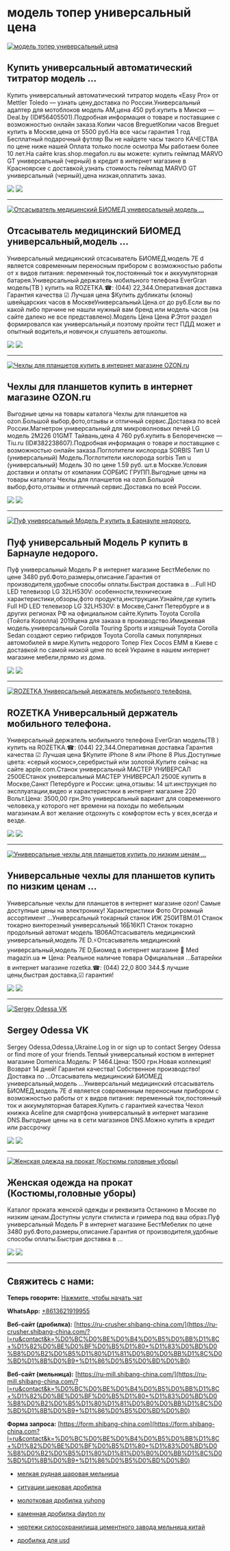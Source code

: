 # модель топер универсальный цена

<a href="https://swt.shibang-china.com/?l=ru&img&k=%D0%BC%D0%BE%D0%B4%D0%B5%D0%BB%D1%8C+%D1%82%D0%BE%D0%BF%D0%B5%D1%80+%D1%83%D0%BD%D0%B8%D0%B2%D0%B5%D1%80%D1%81%D0%B0%D0%BB%D1%8C%D0%BD%D1%8B%D0%B9+%D1%86%D0%B5%D0%BD%D0%B0" target="_blank">![модель топер универсальный цена](http://static.shibang-china.com/all-800x300/318.jpg)</a>

## Купить универсальный автоматический титратор модель …
Купить универсальный автоматический титратор модель &#171;Easy Pro&#187; от Mettler Toledo — узнать цену,доставка по России.Универсальный адаптер для мотоблоков модель АМ,цена 450 руб.купить в Минске — Deal.by (ID#56405501).Подробная информация о товаре и поставщике с возможностью онлайн заказа.Копии часов BreguetКопии часов Breguet купить в Москве,цена от 5500 руб.На все часы гарантия 1 год Бесплатный подарочный футляр Вы не найдете часы такого КАЧЕСТВА по цене ниже нашей Оплата только после осмотра Мы работаем более 10 лет.На сайте kras.shop.megafon.ru вы можете: купить геймпад MARVO GT универсальный (черный) в кредит в интернет магазине в Красноярске с доставкой,узнать стоимость геймпад MARVO GT универсальный (черный),цена низкая,оплатить заказ.


<a href="https://whatsapp.shibangsoft.com/WhatsApp.php" target="_blank" title="WhatsApp">![](http://static.shibang-china.com/icon/whatsapp.png)</a> <a href="https://swt.shibang-china.com/?l=ru&icon&k=%D0%BC%D0%BE%D0%B4%D0%B5%D0%BB%D1%8C+%D1%82%D0%BE%D0%BF%D0%B5%D1%80+%D1%83%D0%BD%D0%B8%D0%B2%D0%B5%D1%80%D1%81%D0%B0%D0%BB%D1%8C%D0%BD%D1%8B%D0%B9+%D1%86%D0%B5%D0%BD%D0%B0" target="_blank">![](http://static.shibang-china.com/icon/chat-ru.png)</a>

---

<a href="https://swt.shibang-china.com/?l=ru&img&k=%D0%BC%D0%BE%D0%B4%D0%B5%D0%BB%D1%8C+%D1%82%D0%BE%D0%BF%D0%B5%D1%80+%D1%83%D0%BD%D0%B8%D0%B2%D0%B5%D1%80%D1%81%D0%B0%D0%BB%D1%8C%D0%BD%D1%8B%D0%B9+%D1%86%D0%B5%D0%BD%D0%B0" target="_blank">![Отсасыватель медицинский БИОМЕД универсальный,модель …](http://static.shibang-china.com/all-800x300/916.jpg)</a>

## Отсасыватель медицинский БИОМЕД универсальный,модель …
Универсальный медицинский отсасыватель БИОМЕД,модель 7Е d является современным переносным прибором с возможностью работы от х видов питания: переменный ток,постоянный ток и аккумуляторная батарея.Универсальный держатель мобильного телефона EverGran модель(TB ) купить на ROZETKA.☎: (044) 22,344.Оперативная доставка Гарантия качества ☑ Лучшая цена $Купить дубликаты (клоны) швейцарских часов в МосквеУниверсальный.Цена.от до руб.Если вы по какой либо причине не нашли нужный вам бренд или модель часов (на сайте далеко не все представлено).Модель Цена Цена ₽.Этот раздел формировался как универсальный,и поэтому пройти тест ПДД может и опытный водитель,и новичок,и слушатель автошколы.


<a href="https://whatsapp.shibangsoft.com/WhatsApp.php" target="_blank" title="WhatsApp">![](http://static.shibang-china.com/icon/whatsapp.png)</a> <a href="https://swt.shibang-china.com/?l=ru&icon&k=%D0%BC%D0%BE%D0%B4%D0%B5%D0%BB%D1%8C+%D1%82%D0%BE%D0%BF%D0%B5%D1%80+%D1%83%D0%BD%D0%B8%D0%B2%D0%B5%D1%80%D1%81%D0%B0%D0%BB%D1%8C%D0%BD%D1%8B%D0%B9+%D1%86%D0%B5%D0%BD%D0%B0" target="_blank">![](http://static.shibang-china.com/icon/chat-ru.png)</a>

---

<a href="https://swt.shibang-china.com/?l=ru&img&k=%D0%BC%D0%BE%D0%B4%D0%B5%D0%BB%D1%8C+%D1%82%D0%BE%D0%BF%D0%B5%D1%80+%D1%83%D0%BD%D0%B8%D0%B2%D0%B5%D1%80%D1%81%D0%B0%D0%BB%D1%8C%D0%BD%D1%8B%D0%B9+%D1%86%D0%B5%D0%BD%D0%B0" target="_blank">![Чехлы для планшетов купить в интернет магазине OZON.ru](http://static.shibang-china.com/all-800x300/998.jpg)</a>

## Чехлы для планшетов купить в интернет магазине OZON.ru
Выгодные цены на товары каталога Чехлы для планшетов на ozon.Большой выбор,фото,отзывы и отличный сервис.Доставка по всей России.Магнетрон универсальный для микроволновых печей LG модель 2М226 01GMT Тайвань,цена 4 760 руб.купить в Белореченске — Tiu.ru (ID#382238607).Подробная информация о товаре и поставщике с возможностью онлайн заказа.Поглотители кислорода SORBIS Тип U (универсальный) Модель.Поглотители кислорода sorbis Тип u (универсальный) Модель 30 по цене 1.59 руб. шт.в Москве.Условия доставки и оплаты от компании СОРБИС ГРУПП.Выгодные цены на товары каталога Чехлы для планшетов на ozon.Большой выбор,фото,отзывы и отличный сервис.Доставка по всей России.


<a href="https://whatsapp.shibangsoft.com/WhatsApp.php" target="_blank" title="WhatsApp">![](http://static.shibang-china.com/icon/whatsapp.png)</a> <a href="https://swt.shibang-china.com/?l=ru&icon&k=%D0%BC%D0%BE%D0%B4%D0%B5%D0%BB%D1%8C+%D1%82%D0%BE%D0%BF%D0%B5%D1%80+%D1%83%D0%BD%D0%B8%D0%B2%D0%B5%D1%80%D1%81%D0%B0%D0%BB%D1%8C%D0%BD%D1%8B%D0%B9+%D1%86%D0%B5%D0%BD%D0%B0" target="_blank">![](http://static.shibang-china.com/icon/chat-ru.png)</a>

---

<a href="https://swt.shibang-china.com/?l=ru&img&k=%D0%BC%D0%BE%D0%B4%D0%B5%D0%BB%D1%8C+%D1%82%D0%BE%D0%BF%D0%B5%D1%80+%D1%83%D0%BD%D0%B8%D0%B2%D0%B5%D1%80%D1%81%D0%B0%D0%BB%D1%8C%D0%BD%D1%8B%D0%B9+%D1%86%D0%B5%D0%BD%D0%B0" target="_blank">![Пуф универсальный Модель Р купить в Барнауле недорого.](http://static.shibang-china.com/all-800x300/984.jpg)</a>

## Пуф универсальный Модель Р купить в Барнауле недорого.
Пуф универсальный Модель Р в интернет магазине БестМебелик по цене 3480 руб.Фото,размеры,описание.Гарантия от производителя,удобные способы оплаты.Быстрая доставка в …Full HD LED телевизор LG 32LH530V: особенности,технические характеристики,обзоры,фото продукта,инструкции.Узнайте,где купить Full HD LED телевизор LG 32LH530V: в Москве,Санкт Петербурге и в других регионах РФ на официальном сайте.Купить Toyota Corolla (Тойота Королла) 2019цена для заказа в производство.Имиджевая модель.универсальный Corolla Touring Sports и изящный Toyota Corolla Sedan создают серию гибридов Toyota Corolla самых популярных автомобилей в мире.Купить недорого Топер Flex Cocos EMM в Киеве с доставкой по самой низкой цене по всей Украине в нашем интернет магазине мебели,прямо из дома.


<a href="https://whatsapp.shibangsoft.com/WhatsApp.php" target="_blank" title="WhatsApp">![](http://static.shibang-china.com/icon/whatsapp.png)</a> <a href="https://swt.shibang-china.com/?l=ru&icon&k=%D0%BC%D0%BE%D0%B4%D0%B5%D0%BB%D1%8C+%D1%82%D0%BE%D0%BF%D0%B5%D1%80+%D1%83%D0%BD%D0%B8%D0%B2%D0%B5%D1%80%D1%81%D0%B0%D0%BB%D1%8C%D0%BD%D1%8B%D0%B9+%D1%86%D0%B5%D0%BD%D0%B0" target="_blank">![](http://static.shibang-china.com/icon/chat-ru.png)</a>

---

<a href="https://swt.shibang-china.com/?l=ru&img&k=%D0%BC%D0%BE%D0%B4%D0%B5%D0%BB%D1%8C+%D1%82%D0%BE%D0%BF%D0%B5%D1%80+%D1%83%D0%BD%D0%B8%D0%B2%D0%B5%D1%80%D1%81%D0%B0%D0%BB%D1%8C%D0%BD%D1%8B%D0%B9+%D1%86%D0%B5%D0%BD%D0%B0" target="_blank">![ROZETKA Универсальный держатель мобильного телефона.](http://static.shibang-china.com/all-800x300/1264.jpg)</a>

## ROZETKA Универсальный держатель мобильного телефона.
Универсальный держатель мобильного телефона EverGran модель(TB ) купить на ROZETKA.☎: (044) 22,344.Оперативная доставка Гарантия качества ☑ Лучшая цена $Купите iPhone 8 или iPhone 8 Plus.Доступные цвета: &#171;серый космос&#187;,серебристый или золотой.Купите сейчас на сайте apple.com.Станок универсальный МАСТЕР УНИВЕРСАЛ 2500ЕСтанок универсальный МАСТЕР УНИВЕРСАЛ 2500Е купить в Москве,Санкт Петербурге и России: цена,отзывы: 14 шт.инструкция по эксплуатации,видео и характеристики в интернет магазине 220 Вольт.Цена: 3500,00 грн.Это универсальный вариант для современного человека,у которого нет времени на походы по мебельным магазинам.А вот желание отдохнуть с комфортом есть у всех,всегда и везде.


<a href="https://whatsapp.shibangsoft.com/WhatsApp.php" target="_blank" title="WhatsApp">![](http://static.shibang-china.com/icon/whatsapp.png)</a> <a href="https://swt.shibang-china.com/?l=ru&icon&k=%D0%BC%D0%BE%D0%B4%D0%B5%D0%BB%D1%8C+%D1%82%D0%BE%D0%BF%D0%B5%D1%80+%D1%83%D0%BD%D0%B8%D0%B2%D0%B5%D1%80%D1%81%D0%B0%D0%BB%D1%8C%D0%BD%D1%8B%D0%B9+%D1%86%D0%B5%D0%BD%D0%B0" target="_blank">![](http://static.shibang-china.com/icon/chat-ru.png)</a>

---

<a href="https://swt.shibang-china.com/?l=ru&img&k=%D0%BC%D0%BE%D0%B4%D0%B5%D0%BB%D1%8C+%D1%82%D0%BE%D0%BF%D0%B5%D1%80+%D1%83%D0%BD%D0%B8%D0%B2%D0%B5%D1%80%D1%81%D0%B0%D0%BB%D1%8C%D0%BD%D1%8B%D0%B9+%D1%86%D0%B5%D0%BD%D0%B0" target="_blank">![Универсальные чехлы для планшетов купить по низким ценам …](http://static.shibang-china.com/all-800x300/978.jpg)</a>

## Универсальные чехлы для планшетов купить по низким ценам …
Универсальные чехлы для планшетов в интернет магазине ozon! Самые доступные цены на электронику! Характеристики Фото Огромный ассортимент …Универсальный токарный станок ИЖ 250ИТВМ.01 Станок токарно винторезный универсальный 16Б16КП Станок токарно продольный автомат модель 1В06АОтсасыватель медицинский универсальный,модель 7Е D.⚡Отсасыватель медицинский универсальный,модель 7Е D,Биомед в интернет магазине 🥇 Med magazin.ua ⏩ Цена: Реальное наличие товара Официальная …Батарейки в интернет магазине rozetka.☎: (044) 22,0 800 344.$ лучшие цены,быстрая доставка,☑ гарантия!


<a href="https://whatsapp.shibangsoft.com/WhatsApp.php" target="_blank" title="WhatsApp">![](http://static.shibang-china.com/icon/whatsapp.png)</a> <a href="https://swt.shibang-china.com/?l=ru&icon&k=%D0%BC%D0%BE%D0%B4%D0%B5%D0%BB%D1%8C+%D1%82%D0%BE%D0%BF%D0%B5%D1%80+%D1%83%D0%BD%D0%B8%D0%B2%D0%B5%D1%80%D1%81%D0%B0%D0%BB%D1%8C%D0%BD%D1%8B%D0%B9+%D1%86%D0%B5%D0%BD%D0%B0" target="_blank">![](http://static.shibang-china.com/icon/chat-ru.png)</a>

---

<a href="https://swt.shibang-china.com/?l=ru&img&k=%D0%BC%D0%BE%D0%B4%D0%B5%D0%BB%D1%8C+%D1%82%D0%BE%D0%BF%D0%B5%D1%80+%D1%83%D0%BD%D0%B8%D0%B2%D0%B5%D1%80%D1%81%D0%B0%D0%BB%D1%8C%D0%BD%D1%8B%D0%B9+%D1%86%D0%B5%D0%BD%D0%B0" target="_blank">![Sergey Odessa VK](http://static.shibang-china.com/all-800x300/1008.jpg)</a>

## Sergey Odessa VK
Sergey Odessa,Odessa,Ukraine.Log in or sign up to contact Sergey Odessa or find more of your friends.Теплый универсальный костюм в интернет магазине Domenica.Модель: Р 1464.Цена: 1500 грн.Новая коллекция! Возврат 14 дней! Гарантия качества! Собственное производство! Доставка по …Отсасыватель медицинский БИОМЕД универсальный,модель …Универсальный медицинский отсасыватель БИОМЕД,модель 7Е d является современным переносным прибором с возможностью работы от х видов питания: переменный ток,постоянный ток и аккумуляторная батарея.Купить с гарантией качества Чехол книжка Aceline для смартфона универсальный в интернет магазине DNS.Выгодные цены на в сети магазинов DNS.Можно купить в кредит или рассрочку


<a href="https://whatsapp.shibangsoft.com/WhatsApp.php" target="_blank" title="WhatsApp">![](http://static.shibang-china.com/icon/whatsapp.png)</a> <a href="https://swt.shibang-china.com/?l=ru&icon&k=%D0%BC%D0%BE%D0%B4%D0%B5%D0%BB%D1%8C+%D1%82%D0%BE%D0%BF%D0%B5%D1%80+%D1%83%D0%BD%D0%B8%D0%B2%D0%B5%D1%80%D1%81%D0%B0%D0%BB%D1%8C%D0%BD%D1%8B%D0%B9+%D1%86%D0%B5%D0%BD%D0%B0" target="_blank">![](http://static.shibang-china.com/icon/chat-ru.png)</a>

---

<a href="https://swt.shibang-china.com/?l=ru&img&k=%D0%BC%D0%BE%D0%B4%D0%B5%D0%BB%D1%8C+%D1%82%D0%BE%D0%BF%D0%B5%D1%80+%D1%83%D0%BD%D0%B8%D0%B2%D0%B5%D1%80%D1%81%D0%B0%D0%BB%D1%8C%D0%BD%D1%8B%D0%B9+%D1%86%D0%B5%D0%BD%D0%B0" target="_blank">![Женская одежда на прокат (Костюмы,головные уборы)](http://static.shibang-china.com/all-800x300/1340.jpg)</a>

## Женская одежда на прокат (Костюмы,головные уборы)
Каталог проката женской одежды и реквизита Останкино в Москве по низким ценам.Доступны услуги стилиста и гримера под ваш образ.Пуф универсальный Модель Р в интернет магазине БестМебелик по цене 3480 руб.Фото,размеры,описание.Гарантия от производителя,удобные способы оплаты.Быстрая доставка в …

<a href="https://whatsapp.shibangsoft.com/WhatsApp.php" target="_blank" title="WhatsApp">![](http://static.shibang-china.com/icon/whatsapp.png)</a> <a href="https://swt.shibang-china.com/?l=ru&icon&k=%D0%BC%D0%BE%D0%B4%D0%B5%D0%BB%D1%8C+%D1%82%D0%BE%D0%BF%D0%B5%D1%80+%D1%83%D0%BD%D0%B8%D0%B2%D0%B5%D1%80%D1%81%D0%B0%D0%BB%D1%8C%D0%BD%D1%8B%D0%B9+%D1%86%D0%B5%D0%BD%D0%B0" target="_blank">![](http://static.shibang-china.com/icon/chat-ru.png)</a>

---
## Свяжитесь с нами:

**Теперь говорите:** [Нажмите, чтобы начать чат](https://swt.shibang-china.com?l=ru&contact&k=%D0%BC%D0%BE%D0%B4%D0%B5%D0%BB%D1%8C+%D1%82%D0%BE%D0%BF%D0%B5%D1%80+%D1%83%D0%BD%D0%B8%D0%B2%D0%B5%D1%80%D1%81%D0%B0%D0%BB%D1%8C%D0%BD%D1%8B%D0%B9+%D1%86%D0%B5%D0%BD%D0%B0)

**WhatsApp:**  [+8613621919955](https://whatsapp.shibangsoft.com/WhatsApp.php)

**Веб-сайт (дробилка):** [https://ru-crusher.shibang-china.com/](https://ru-crusher.shibang-china.com/?l=ru&contact&k=%D0%BC%D0%BE%D0%B4%D0%B5%D0%BB%D1%8C+%D1%82%D0%BE%D0%BF%D0%B5%D1%80+%D1%83%D0%BD%D0%B8%D0%B2%D0%B5%D1%80%D1%81%D0%B0%D0%BB%D1%8C%D0%BD%D1%8B%D0%B9+%D1%86%D0%B5%D0%BD%D0%B0)

**Веб-сайт (мельница):** [https://ru-mill.shibang-china.com/](https://ru-mill.shibang-china.com/?l=ru&contact&k=%D0%BC%D0%BE%D0%B4%D0%B5%D0%BB%D1%8C+%D1%82%D0%BE%D0%BF%D0%B5%D1%80+%D1%83%D0%BD%D0%B8%D0%B2%D0%B5%D1%80%D1%81%D0%B0%D0%BB%D1%8C%D0%BD%D1%8B%D0%B9+%D1%86%D0%B5%D0%BD%D0%B0)

**Форма запроса:** [https://form.shibang-china.com](https://form.shibang-china.com?l=ru&contact&k=%D0%BC%D0%BE%D0%B4%D0%B5%D0%BB%D1%8C+%D1%82%D0%BE%D0%BF%D0%B5%D1%80+%D1%83%D0%BD%D0%B8%D0%B2%D0%B5%D1%80%D1%81%D0%B0%D0%BB%D1%8C%D0%BD%D1%8B%D0%B9+%D1%86%D0%B5%D0%BD%D0%B0)

* [мелкая рудная шаровая мельница](../133/%D0%BC%D0%B5%D0%BB%D0%BA%D0%B0%D1%8F%20%D1%80%D1%83%D0%B4%D0%BD%D0%B0%D1%8F%20%D1%88%D0%B0%D1%80%D0%BE%D0%B2%D0%B0%D1%8F%20%D0%BC%D0%B5%D0%BB%D1%8C%D0%BD%D0%B8%D1%86%D0%B0.md)

* [ситуации щековая дробилка](../133/%D1%81%D0%B8%D1%82%D1%83%D0%B0%D1%86%D0%B8%D0%B8%20%D1%89%D0%B5%D0%BA%D0%BE%D0%B2%D0%B0%D1%8F%20%D0%B4%D1%80%D0%BE%D0%B1%D0%B8%D0%BB%D0%BA%D0%B0.md)

* [молотковая дробилка yuhong](../131/%D0%BC%D0%BE%D0%BB%D0%BE%D1%82%D0%BA%D0%BE%D0%B2%D0%B0%D1%8F%20%D0%B4%D1%80%D0%BE%D0%B1%D0%B8%D0%BB%D0%BA%D0%B0%20yuhong.md)

* [каменная дробилка dayton nv](../134/%D0%BA%D0%B0%D0%BC%D0%B5%D0%BD%D0%BD%D0%B0%D1%8F%20%D0%B4%D1%80%D0%BE%D0%B1%D0%B8%D0%BB%D0%BA%D0%B0%20dayton%20nv.md)

* [чертежи силосохранилища цементного завода мельница китай](../132/%D1%87%D0%B5%D1%80%D1%82%D0%B5%D0%B6%D0%B8%20%D1%81%D0%B8%D0%BB%D0%BE%D1%81%D0%BE%D1%85%D1%80%D0%B0%D0%BD%D0%B8%D0%BB%D0%B8%D1%89%D0%B0%20%D1%86%D0%B5%D0%BC%D0%B5%D0%BD%D1%82%D0%BD%D0%BE%D0%B3%D0%BE%20%D0%B7%D0%B0%D0%B2%D0%BE%D0%B4%D0%B0%20%D0%BC%D0%B5%D0%BB%D1%8C%D0%BD%D0%B8%D1%86%D0%B0%20%D0%BA%D0%B8%D1%82%D0%B0%D0%B9.md)

* [дробилка для usd](../132/%D0%B4%D1%80%D0%BE%D0%B1%D0%B8%D0%BB%D0%BA%D0%B0%20%D0%B4%D0%BB%D1%8F%20usd.md)
